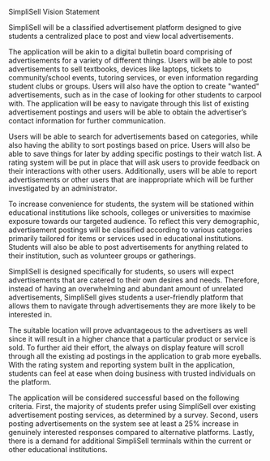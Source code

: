 SimpliSell Vision Statement

SimpliSell will be a classified advertisement platform designed to give students a centralized place to post and view local advertisements.

The application will be akin to a digital bulletin board comprising of advertisements for a variety of different things. Users will be able to post advertisements to sell textbooks, devices like laptops, tickets to community/school events, tutoring services, or even information regarding student clubs or groups. Users will also have the option to create "wanted" advertisements, such as in the case of looking for other students to carpool with. The application will be easy to navigate through this list of existing advertisement postings and users will be able to obtain the advertiser’s contact information for further communication. 

Users will be able to search for advertisements based on categories, while also having the ability to sort postings based on price. Users will also be able to save things for later by adding specific postings to their watch list. A rating system will be put in place that will ask users to provide feedback on their interactions with other users. Additionally, users will be able to report advertisements or other users that are inappropriate which will be further investigated by an administrator.

To increase convenience for students, the system will be stationed within educational institutions like schools, colleges or universities to maximise exposure towards our targeted audience. To reflect this very demographic, advertisement postings will be classified according to various categories primarily tailored for items or services used in educational institutions. Students will also be able to post advertisements for anything related to their institution, such as volunteer groups or gatherings. 

SimpliSell is designed specifically for students, so users will expect advertisements that are catered to their own desires and needs. Therefore, instead of having an overwhelming and abundant amount of unrelated advertisements, SimpliSell gives students a user-friendly platform that allows them to navigate through advertisements they are more likely to be interested in. 

The suitable location will prove advantageous to the advertisers as well since it will result in a higher chance that a particular product or service is sold. To further aid their effort, the always on display feature will scroll through all the existing ad postings in the application to grab more eyeballs. With the rating system and reporting system built in the application, students can feel at ease when doing business with trusted individuals on the platform.

The application will be considered successful based on the following criteria. First, the majority of students prefer using SimpliSell over existing advertisement posting services, as determined by a survey. Second, users posting advertisements on the system see at least a 25% increase in genuinely interested responses compared to alternative platforms. Lastly, there is a demand for additional SimpliSell terminals within the current or other educational institutions.
